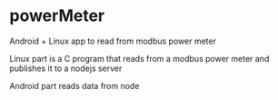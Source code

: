 powerMeter
==========

Android + Linux app to read from modbus power meter

Linux part is a C program that reads from a modbus power meter and publishes it to a nodejs server

Android part reads data from node




